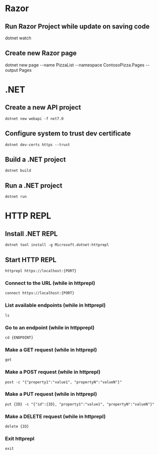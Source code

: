 # Razor

## Run Razor Project while update on saving code
dotnet watch

## Create new Razor page
dotnet new page --name PizzaList --namespace ContosoPizza.Pages --output Pages

# .NET

## Create a new API project
```dotnet new webapi -f net7.0```

## Configure system to trust dev certificate
```dotnet dev-certs https --trust```

## Build a .NET project
```dotnet build```

## Run a .NET project
```dotnet run```

# HTTP REPL

## Install .NET REPL
```dotnet tool install -g Microsoft.dotnet-httprepl```

## Start HTTP REPL
```httprepl https://localhost:{PORT}```

### Connect to the URL (while in httprepl)
```connect https://localhost:{PORT}```

### List available endpoints (while in httprepl)
```ls```

### Go to an endpoint (while in httpprepl)
```cd {ENDPOINT}```

### Make a GET request (while in httprepl)
```get```

### Make a POST request (while in httprepl)
```post -c "{"property1":"value1", "propertyN":"valueN"}"```

### Make a PUT request (while in httprepl)
```put {ID} -c "{"id":{ID}, "property1":"value1", "propertyN":"valueN"}"```

### Make a DELETE request (while in httprepl)
```delete {ID}```

### Exit httprepl
```exit```

